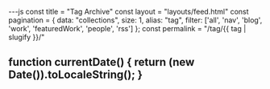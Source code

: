 ---js
const title = "Tag Archive"
const layout = "layouts/feed.html"
const pagination = {
  data: "collections",
  size: 1,
  alias: "tag",
  filter: ['all', 'nav', 'blog', 'work', 'featuredWork', 'people', 'rss']
  };
const permalink = "/tag/{{ tag | slugify }}/"

function currentDate() {
	return (new Date()).toLocaleString();
}
---
